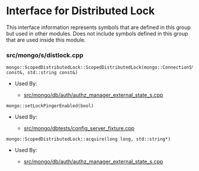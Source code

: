 
# Interface for Distributed Lock
This interface information represents symbols that are defined in this group but used in other modules.  Does not include symbols defined in this group that are used inside this module.

### src/mongo/s/distlock.cpp

<div></div>

    mongo::ScopedDistributedLock::ScopedDistributedLock(mongo::ConnectionString const&, std::string const&)

- Used By:

    - [src/mongo/db/auth/authz\_manager\_external\_state\_s.cpp](../../../../security/authorization)

<div></div>

    mongo::setLockPingerEnabled(bool)

- Used By:

    - [src/mongo/dbtests/config\_server\_fixture.cpp](../../../../tests/unit\_tests)

<div></div>

    mongo::ScopedDistributedLock::acquire(long long, std::string*)

- Used By:

    - [src/mongo/db/auth/authz\_manager\_external\_state\_s.cpp](../../../../security/authorization)
